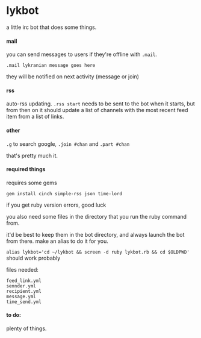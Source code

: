 # lykbot
a little irc bot that does some things.

#### mail
you can send messages to users if they're offline with `.mail`.

`.mail lykranian message goes here`

they will be notified on next activity (message or join)

#### rss
auto-rss updating. `.rss start` needs to be sent to the bot when it starts, but from then on it should update a list of channels with the most recent feed item from a list of links.

#### other
`.g` to search google, `.join #chan` and `.part #chan`

that's pretty much it.

#### required things
requires some gems

`gem install cinch simple-rss json time-lord`

if you get ruby version errors, good luck

you also need some files in the directory that you run the ruby command from.

it'd be best to keep them in the bot directory, and always launch the bot from there. make an alias to do it for you.

`alias lykbot='cd ~/lykbot && screen -d ruby lykbot.rb && cd $OLDPWD'` should work probably

files needed:

```
feed_link.yml
sennder.yml
recipient.yml
message.yml
time_send.yml
```

#### to do:
plenty of things.
